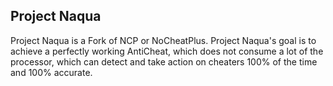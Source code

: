 Project Naqua
-------------
 Project Naqua is a Fork of NCP or NoCheatPlus. Project Naqua's goal is to achieve a perfectly working AntiCheat, which does not consume a lot of the processor, which can detect and take action on cheaters 100% of the time and 100% accurate. 
